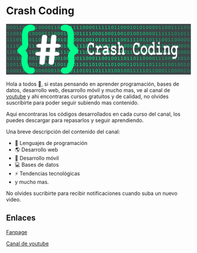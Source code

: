 # Crash Coding

![Baner canal](./img/baner.png)

Hola a todos 👋, si estas pensando en aprender programación, bases de datos, desarrollo web, desarrollo móvil y mucho mas, ve al canal de [youtube][canal] y ahi encontraras cursos gratuitos y de calidad, no olvides suscribirte para poder seguir subiendo mas contenido.

Aqui encontraras los códigos desarrollados en cada curso del canal, los puedes descargar para repasarlos y seguir aprendiendo.

Una breve descripción del contenido del canal:

- 📃 Lenguajes de programación
- 🌎 Desarrollo web
- 📱 Desarrollo móvil
- 💻 Bases de datos
- ⚡ Tendencias tecnológicas
- y mucho mas.

No olvides sucribirte para recibir notificaciones cuando suba un nuevo video.

## Enlaces
[Fanpage](https://www.facebook.com/crashcoders)

[Canal de youtube](https://www.youtube.com/channel/UCEGqsMj4pwq6fis3NUsL99g)

[canal]: https://www.youtube.com/channel/UCEGqsMj4pwq6fis3NUsL99g
